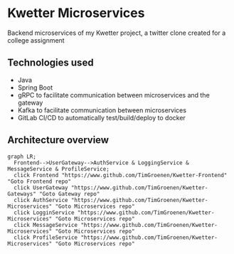 # Kwetter Microservices

Backend microservices of my Kwetter project, a twitter clone created for a college assignment

## Technologies used
- Java
- Spring Boot
- gRPC to facilitate communication between microservices and the gateway
- Kafka to facilitate communication between microservices
- GitLab CI/CD to automatically test/build/deploy to docker

## Architecture overview
```mermaid
graph LR;
  Frontend-->UserGateway-->AuthService & LoggingService & MessageService & ProfileService;
  click Frontend "https://www.github.com/TimGroenen/Kwetter-Frontend" "Goto Frontend repo"
  click UserGateway "https://www.github.com/TimGroenen/Kwetter-Gateways" "Goto Gateway repo"
  click AuthService "https://www.github.com/TimGroenen/Kwetter-Microservices" "Goto Microservices repo"
  click LogginService "https://www.github.com/TimGroenen/Kwetter-Microservices" "Goto Microservices repo"
  click MessageService "https://www.github.com/TimGroenen/Kwetter-Microservices" "Goto Microservices repo"
  click ProfileService "https://www.github.com/TimGroenen/Kwetter-Microservices" "Goto Microservices repo"
```

